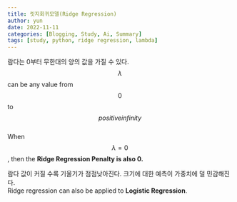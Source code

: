 ```yaml
---
title: 릿지회귀모델(Ridge Regression)
author: yun
date: 2022-11-11
categories: [Blogging, Study, Ai, Summary]
tags: [study, python, ridge regression, lambda]
---
```


람다는 0부터 무한대의 양의 값을 가질 수 있다. <br/>
$$\lambda$$ can be any value from $$0$$ to $$positive infinity$$ <br/>
When $$\lambda=0$$, then the **Ridge Regression Penalty is also 0.** <br/>

람다 값이 커질 수록 기울기가 점점낮아진다. 크기에 대한 예측이 가중치에 덜 민감해진다. <br/>
Ridge regression can also be applied to **Logistic Regression**.
